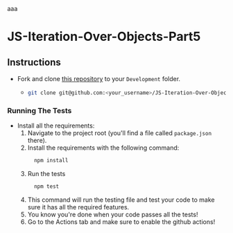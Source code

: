 aaa

# JS-Iteration-Over-Objects-Part5

## Instructions

- Fork and clone [this repository](https://github.com/JoinCODED/JS-Iteration-Over-Objects-Part5) to your `Development` folder.
  - ```bash
    git clone git@github.com:<your_username>/JS-Iteration-Over-Objects-Part5.git
    ```

### Running The Tests

- Install all the requirements:
  1.  Navigate to the project root (you'll find a file called `package.json` there).
  2.  Install the requirements with the following command:
      ```bash
        npm install
      ```
  3.  Run the tests
      ```bash
        npm test
      ```
  4.  This command will run the testing file and test your code to make sure it has all the required features.
  5.  You know you're done when your code passes all the tests!
  6.  Go to the Actions tab and make sure to enable the github actions!
